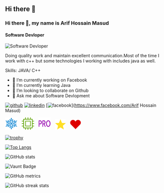 ## Hi there 👋


### Hi there 👋, my name is Arif Hossain Masud
#### Software Devloper
![Software Devloper](https://scontent.fdac138-2.fna.fbcdn.net/v/t39.30808-6/472195705_1046317483918021_7470222748388328766_n.jpg?_nc_cat=105&ccb=1-7&_nc_sid=86c6b0&_nc_eui2=AeH6fI_tjAM2oSZRIK5KoUu0-4SFXFOskPb7hIVcU6yQ9uv0DtS5kYxsbUU4FNGl_zvRjUl3kZhV7KvtVN3_WEmo&_nc_ohc=7oJVG50q6ccQ7kNvgFzVORD&_nc_oc=AdiWICpJMzJn2Jj639NKEz8m8hmVkKtIV-sZvfGa-mYMtN8TRAikCFx_PDN-6Zhw8Fc&_nc_zt=23&_nc_ht=scontent.fdac138-2.fna&_nc_gid=AqrsTItoZMEH0Z3t52g-WyP&oh=00_AYEwLaWhgPStPzRXSDeX7Lhpx9R7m56wOHO2arRAyVGdDg&oe=67D04269)

Doing quality work and maintain excellent communication.Most of the time I work with c++ but some technologies I working with includes java as well.

Skills: JAVA/ C++

- 🔭 I’m currently working on Facebook 
- 🌱 I’m currently learning Java 
- 👯 I’m looking to collaborate on Github 
- 💬 Ask me about Software Devlopment 


[<img src='https://cdn.jsdelivr.net/npm/simple-icons@3.0.1/icons/github.svg' alt='github' height='40'>](https://github.com/softAHM)  [<img src='https://cdn.jsdelivr.net/npm/simple-icons@3.0.1/icons/linkedin.svg' alt='linkedin' height='40'>](https://www.linkedin.com/in/softAHM/)  [<img src='https://cdn.jsdelivr.net/npm/simple-icons@3.0.1/icons/facebook.svg' alt='facebook' height='40'>](https://www.facebook.com/Arif Hossain Masud)  

<a href='https://archiveprogram.github.com/'><img src='https://raw.githubusercontent.com/acervenky/animated-github-badges/master/assets/acbadge.gif' width='40' height='40'></a> <a href='https://docs.github.com/en/developers'><img src='https://raw.githubusercontent.com/acervenky/animated-github-badges/master/assets/devbadge.gif' width='40' height='40'></a> <a href='https://github.com/pricing'><img src='https://raw.githubusercontent.com/acervenky/animated-github-badges/master/assets/pro.gif' width='40' height='40'></a> <a href='https://stars.github.com/'><img src='https://raw.githubusercontent.com/acervenky/animated-github-badges/master/assets/starbadge.gif' width='35' height='35'></a> <a href='https://docs.github.com/en/github/supporting-the-open-source-community-with-github-sponsors'><img src='https://raw.githubusercontent.com/acervenky/animated-github-badges/master/assets/sponsorbadge.gif' width='35' height='35'></a> 

[![trophy](https://github-profile-trophy.vercel.app/?username=softAHM)](https://github.com/ryo-ma/github-profile-trophy)

[![Top Langs](https://github-readme-stats.vercel.app/api/top-langs/?username=softAHM)](https://github.com/anuraghazra/github-readme-stats)

![GitHub stats](https://github-readme-stats.vercel.app/api?username=softAHM&show_icons=true&count_private=true)  

![Vaunt Badge](https://api.vaunt.dev/v1/github/entities/softAHM/contributions?format=svg&private=true)  

![GitHub metrics](https://metrics.lecoq.io/softAHM)  

![GitHub streak stats](https://streak-stats.demolab.com/?user=softAHM)  


  
